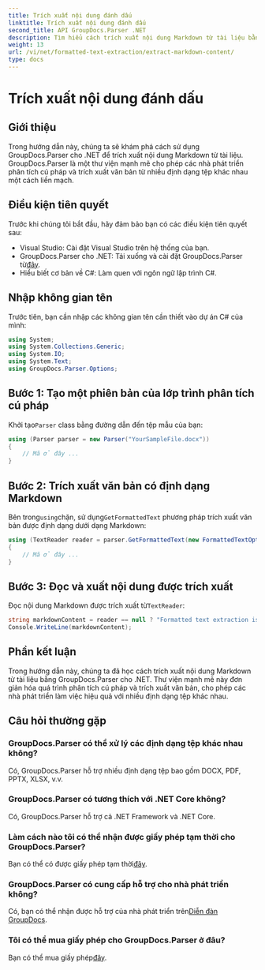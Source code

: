 ```yaml
---
title: Trích xuất nội dung đánh dấu
linktitle: Trích xuất nội dung đánh dấu
second_title: API GroupDocs.Parser .NET
description: Tìm hiểu cách trích xuất nội dung Markdown từ tài liệu bằng GroupDocs.Parser cho .NET. Hướng dẫn này cung cấp hướng dẫn từng bước để trích xuất văn bản liền mạch.
weight: 13
url: /vi/net/formatted-text-extraction/extract-markdown-content/
type: docs
---
```

# Trích xuất nội dung đánh dấu

## Giới thiệu
Trong hướng dẫn này, chúng ta sẽ khám phá cách sử dụng GroupDocs.Parser cho .NET để trích xuất nội dung Markdown từ tài liệu. GroupDocs.Parser là một thư viện mạnh mẽ cho phép các nhà phát triển phân tích cú pháp và trích xuất văn bản từ nhiều định dạng tệp khác nhau một cách liền mạch.
## Điều kiện tiên quyết
Trước khi chúng tôi bắt đầu, hãy đảm bảo bạn có các điều kiện tiên quyết sau:
- Visual Studio: Cài đặt Visual Studio trên hệ thống của bạn.
-  GroupDocs.Parser cho .NET: Tải xuống và cài đặt GroupDocs.Parser từ[đây](https://releases.groupdocs.com/parser/net/).
- Hiểu biết cơ bản về C#: Làm quen với ngôn ngữ lập trình C#.

## Nhập không gian tên
Trước tiên, bạn cần nhập các không gian tên cần thiết vào dự án C# của mình:
```csharp
using System;
using System.Collections.Generic;
using System.IO;
using System.Text;
using GroupDocs.Parser.Options;
```
## Bước 1: Tạo một phiên bản của lớp trình phân tích cú pháp
 Khởi tạo`Parser` class bằng đường dẫn đến tệp mẫu của bạn:
```csharp
using (Parser parser = new Parser("YourSampleFile.docx"))
{
    // Mã ở đây ...
}
```
## Bước 2: Trích xuất văn bản có định dạng Markdown
 Bên trong`using`chặn, sử dụng`GetFormattedText` phương pháp trích xuất văn bản được định dạng dưới dạng Markdown:
```csharp
using (TextReader reader = parser.GetFormattedText(new FormattedTextOptions(FormattedTextMode.Markdown)))
{
    // Mã ở đây ...
}
```
## Bước 3: Đọc và xuất nội dung được trích xuất
 Đọc nội dung Markdown được trích xuất từ`TextReader`:
```csharp
string markdownContent = reader == null ? "Formatted text extraction isn't supported" : reader.ReadToEnd();
Console.WriteLine(markdownContent);
```

## Phần kết luận
Trong hướng dẫn này, chúng ta đã học cách trích xuất nội dung Markdown từ tài liệu bằng GroupDocs.Parser cho .NET. Thư viện mạnh mẽ này đơn giản hóa quá trình phân tích cú pháp và trích xuất văn bản, cho phép các nhà phát triển làm việc hiệu quả với nhiều định dạng tệp khác nhau.
## Câu hỏi thường gặp
### GroupDocs.Parser có thể xử lý các định dạng tệp khác nhau không?
Có, GroupDocs.Parser hỗ trợ nhiều định dạng tệp bao gồm DOCX, PDF, PPTX, XLSX, v.v.
### GroupDocs.Parser có tương thích với .NET Core không?
Có, GroupDocs.Parser hỗ trợ cả .NET Framework và .NET Core.
### Làm cách nào tôi có thể nhận được giấy phép tạm thời cho GroupDocs.Parser?
 Bạn có thể có được giấy phép tạm thời[đây](https://purchase.groupdocs.com/temporary-license/).
### GroupDocs.Parser có cung cấp hỗ trợ cho nhà phát triển không?
 Có, bạn có thể nhận được hỗ trợ của nhà phát triển trên[Diễn đàn GroupDocs](https://forum.groupdocs.com/c/parser/17).
### Tôi có thể mua giấy phép cho GroupDocs.Parser ở đâu?
 Bạn có thể mua giấy phép[đây](https://purchase.groupdocs.com/buy).